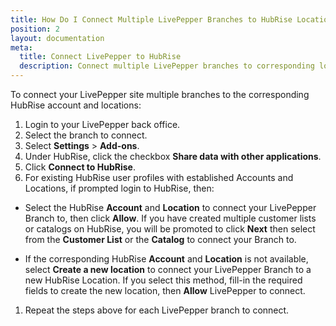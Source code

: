 ```yaml
---
title: How Do I Connect Multiple LivePepper Branches to HubRise Locations ?
position: 2
layout: documentation
meta:
  title: Connect LivePepper to HubRise
  description: Connect multiple LivePepper branches to corresponding locations in HubRise.
---
```


To connect your LivePepper site multiple branches to the corresponding HubRise account and locations:

1. Login to your LivePepper back office.
1. Select the branch to connect.
1. Select **Settings** > **Add-ons**.
1. Under HubRise, click the checkbox **Share data with other applications**.
1. Click **Connect to HubRise**.
1. For existing HubRise user profiles with established Accounts and Locations, if prompted login to HubRise, then:

- Select the HubRise **Account** and **Location** to connect your LivePepper Branch to, then click **Allow**. If you have created multiple customer lists or catalogs on HubRise, you will be promoted to click **Next** then select from the **Customer List** or the **Catalog** to connect your Branch to.

- If the corresponding HubRise **Account** and **Location** is not available, select **Create a new location** to connect your LivePepper Branch to a new HubRise Location. If you select this method, fill-in the required fields to create the new location, then **Allow** LivePepper to connect.

1. Repeat the steps above for each LivePepper branch to connect.
